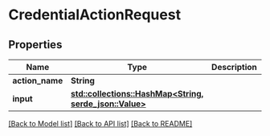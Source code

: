 # CredentialActionRequest

## Properties

Name | Type | Description | Notes
------------ | ------------- | ------------- | -------------
**action_name** | **String** |  | 
**input** | [**std::collections::HashMap<String, serde_json::Value>**](serde_json::Value.md) |  | 

[[Back to Model list]](../README.md#documentation-for-models) [[Back to API list]](../README.md#documentation-for-api-endpoints) [[Back to README]](../README.md)


